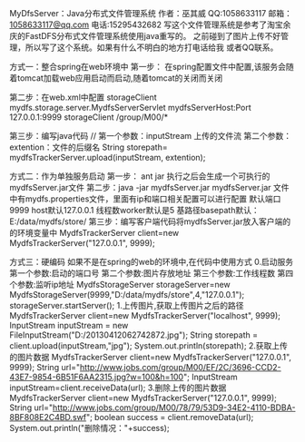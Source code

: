 MyDfsServer：Java分布式文件管理系统
作者：巫其威 
QQ:1058633117
邮箱：1058633117@qq.com
电话:15295432682
写这个文件管理系统是参考了淘宝余庆的FastDFS分布式文件管理系统使用java重写的。
之前碰到了图片上传不好管理，所以写了这个系统。如果有什么不明白的地方打电话给我
或者QQ联系。

方式一：整合spring在web环境中
第一步： 在spring配置文件中配置,该服务会随着tomcat加载web应用启动而启动,随着tomcat的关闭而关闭
<?xml version="1.0" encoding="UTF-8"?>
<beans xmlns="http://www.springframework.org/schema/beans"
	xmlns:xsi="http://www.w3.org/2001/XMLSchema-instance" xmlns:p="http://www.springframework.org/schema/p"
	xmlns:aop="http://www.springframework.org/schema/aop"
	xsi:schemaLocation="http://www.springframework.org/schema/beans http://www.springframework.org/schema/beans/spring-beans-2.5.xsd
	 http://www.springframework.org/schema/aop  http://www.springframework.org/schema/aop/spring-aop-2.5.xsd">
	<bean id="mydfsStorageServer" class="mydfs.storage.server.MydfsStorageServer" 
		lazy-init="false" init-method="startServer" 
		destroy-method="stopServer">
		<property name="host" value="127.0.0.1"/>
		<property name="port" value="9999"/>
		<property name="workers" value="10"/>
		<property name="basepath" value="E:/data/mydfs/store"/>
	</bean>
	<bean id="mydfsTrackerServer" class="mydfs.storage.server.MydfsTrackerServer" scope="prototype">
		<property name="host" value="127.0.0.1"/>
		<property name="port" value="9999"/>
	</bean>
</beans>
 
第二步：在web.xml中配置
	<!-- Begin Author:wuqiwei:Data:2014-06-05 AddReason:内嵌式小型分布式文件系统集成 -->
	 <servlet>
		<servlet-name>storageClient</servlet-name>
		<servlet-class>mydfs.storage.server.MydfsServerServlet</servlet-class>
		<!--127.0.0.1:9999 分别是指向dfsServer服务的ip和端口  -->
		<init-param>
			<param-name>mydfsServerHost:Port</param-name>
			<param-value>127.0.0.1:9999</param-value>
		</init-param>
	</servlet>
	<servlet-mapping>
		<servlet-name>storageClient</servlet-name>
		<url-pattern>/group/M00/*</url-pattern>
	</servlet-mapping>
	<!-- End Author:wuqiwei:Data:2014-06-05 AddReason:内嵌式小型分布式文件系统集成 -->

第三步：编写java代码
  // 第一个参数：inputStream 上传的文件流  第二个参数：extention：文件的后缀名
  String storepath= mydfsTrackerServer.upload(inputStream, extention);


方式二：作为单独服务启动
  第一步： ant jar 执行之后会生成一个可执行的mydfsServer.jar文件
  第二步：java -jar mydfsServer.jar
       mydfsServer.jar 文件中有mydfs.properties文件，里面有ip和端口相关配置可以进行配置
                 默认端口9999 host默认127.0.0.1 线程数worker默认是5 基路径basepath默认：E:/data/mydfs/store/
  第三步：编写客户端代码将mydfsServer.jar放入客户端的的环境变量中
    MydfsTrackerServer client=new MydfsTrackerServer("127.0.0.1", 9999);
  
  
方式三：硬编码
如果不是在spring的web的环境中,在代码中使用方式
 0.启动服务
           第一个参数:启动的端口号  第二个参数:图片存放地址  第三个参数:工作线程数  第四个参数:监听ip地址
    MydfsStorageServer storageServer=new MydfsStorageServer(9999,"D:/data/mydfs/store",4,"127.0.0.1");
    storageServer.startServer();
 1.上传图片,获取上传图片之后的路径
	MydfsTrackerServer client=new MydfsTrackerServer("localhost", 9999);
	InputStream inputStream = new FileInputStream("D:/20130412062742872.jpg");
	String storepath = client.upload(inputStream,"jpg");
	System.out.println(storepath);
 2.获取上传的图片数据
    MydfsTrackerServer client=new MydfsTrackerServer("127.0.0.1", 9999);
	String url="http://www.jobs.com/group/M00/EF/2C/3696-CCD2-43E7-9854-6B51F6AA2315.jpg?w=100&h=100";
	InputStream inputStream=client.receiveData(url);
 3.删除上传的图片数据
   MydfsTrackerServer client=new MydfsTrackerServer("127.0.0.1", 9999);
   String url="http://www.jobs.com/group/M00/78/79/53D9-34E2-4110-BDBA-8BF808E2C4BD.swf";
   boolean success = client.removeData(url);
   System.out.println("删除情况："+success);
